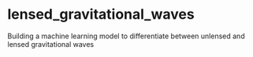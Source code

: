 # lensed_gravitational_waves
Building a machine learning model to differentiate between unlensed and lensed gravitational waves
